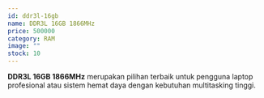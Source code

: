 ```yaml
---
id: ddr3l-16gb
name: DDR3L 16GB 1866MHz
price: 500000
category: RAM
image: ""
stock: 10
---
```


**DDR3L 16GB 1866MHz** merupakan pilihan terbaik untuk pengguna laptop profesional atau sistem hemat daya dengan kebutuhan multitasking tinggi.
